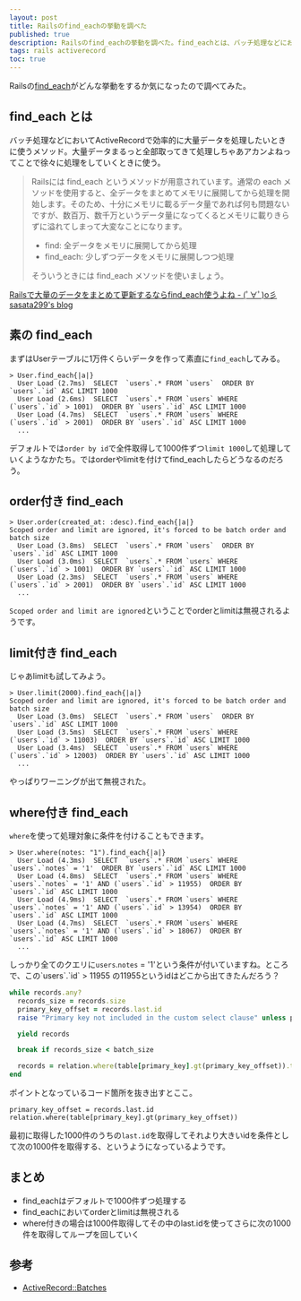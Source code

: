 ```yaml
---
layout: post
title: Railsのfind_eachの挙動を調べた
published: true
description: Railsのfind_eachの挙動を調べた。find_eachとは、バッチ処理などにおいてActiveRecordで効率的に大量データを処理したいときに使うメソッド。大量データ全部まるっと取ってきて処理しちゃあアカンよねってことで徐々に処理をしていくときに使う。
tags: rails activerecord
toc: true
---
```


Railsの[find_each](http://apidock.com/rails/ActiveRecord/Batches/ClassMethods/find_each)がどんな挙動をするか気になったので調べてみた。

## find_each とは

バッチ処理などにおいてActiveRecordで効率的に大量データを処理したいときに使うメソッド。大量データまるっと全部取ってきて処理しちゃあアカンよねってことで徐々に処理をしていくときに使う。

> Railsには find_each というメソッドが用意されています。通常の each メソッドを使用すると、全データをまとめてメモリに展開してから処理を開始します。そのため、十分にメモリに載るデータ量であれば何も問題ないですが、数百万、数千万というデータ量になってくるとメモリに載りきらずに溢れてしまって大変なことになります。
>
> * find: 全データをメモリに展開してから処理
> * find_each: 少しずつデータをメモリに展開しつつ処理
>
> そういうときには find_each メソッドを使いましょう。

[Railsで大量のデータをまとめて更新するならfind_each使うよね - (ﾟ∀ﾟ)o彡 sasata299's blog](http://blog.livedoor.jp/sasata299/archives/51882704.html)

## 素の find_each

まずはUserテーブルに1万件くらいデータを作って素直に`find_each`してみる。

    > User.find_each{|a|}
      User Load (2.7ms)  SELECT  `users`.* FROM `users`  ORDER BY `users`.`id` ASC LIMIT 1000
      User Load (2.6ms)  SELECT  `users`.* FROM `users` WHERE (`users`.`id` > 1001)  ORDER BY `users`.`id` ASC LIMIT 1000
      User Load (4.7ms)  SELECT  `users`.* FROM `users` WHERE (`users`.`id` > 2001)  ORDER BY `users`.`id` ASC LIMIT 1000
      ...

デフォルトでは`order by id`で全件取得して1000件ずつ`limit 1000`して処理していくようなかたち。ではorderやlimitを付けてfind_eachしたらどうなるのだろう。

## order付き find_each

    > User.order(created_at: :desc).find_each{|a|}
    Scoped order and limit are ignored, it's forced to be batch order and batch size
      User Load (3.8ms)  SELECT  `users`.* FROM `users`  ORDER BY `users`.`id` ASC LIMIT 1000
      User Load (3.0ms)  SELECT  `users`.* FROM `users` WHERE (`users`.`id` > 1001)  ORDER BY `users`.`id` ASC LIMIT 1000
      User Load (2.3ms)  SELECT  `users`.* FROM `users` WHERE (`users`.`id` > 2001)  ORDER BY `users`.`id` ASC LIMIT 1000
      ...

`Scoped order and limit are ignored`ということでorderとlimitは無視されるようです。

## limit付き find_each

じゃあlimitも試してみよう。

    > User.limit(2000).find_each{|a|}
    Scoped order and limit are ignored, it's forced to be batch order and batch size
      User Load (3.0ms)  SELECT  `users`.* FROM `users`  ORDER BY `users`.`id` ASC LIMIT 1000
      User Load (3.5ms)  SELECT  `users`.* FROM `users` WHERE (`users`.`id` > 11003)  ORDER BY `users`.`id` ASC LIMIT 1000
      User Load (3.4ms)  SELECT  `users`.* FROM `users` WHERE (`users`.`id` > 12003)  ORDER BY `users`.`id` ASC LIMIT 1000
      ...

やっぱりワーニングが出て無視された。

## where付き find_each

`where`を使って処理対象に条件を付けることもできます。

    > User.where(notes: "1").find_each{|a|}
      User Load (4.3ms)  SELECT  `users`.* FROM `users` WHERE `users`.`notes` = '1'  ORDER BY `users`.`id` ASC LIMIT 1000
      User Load (4.8ms)  SELECT  `users`.* FROM `users` WHERE `users`.`notes` = '1' AND (`users`.`id` > 11955)  ORDER BY `users`.`id` ASC LIMIT 1000
      User Load (4.9ms)  SELECT  `users`.* FROM `users` WHERE `users`.`notes` = '1' AND (`users`.`id` > 13954)  ORDER BY `users`.`id` ASC LIMIT 1000
      User Load (4.7ms)  SELECT  `users`.* FROM `users` WHERE `users`.`notes` = '1' AND (`users`.`id` > 18067)  ORDER BY `users`.`id` ASC LIMIT 1000
      ...

しっかり全てのクエリに`users`.`notes` = '1'という条件が付いていますね。ところで、この\`users\`.\`id\` > 11955 の11955というidはどこから出てきたんだろう？

```rb
while records.any?
  records_size = records.size
  primary_key_offset = records.last.id
  raise "Primary key not included in the custom select clause" unless primary_key_offset

  yield records

  break if records_size < batch_size

  records = relation.where(table[primary_key].gt(primary_key_offset)).to_a
end
```

ポイントとなっているコード箇所を抜き出すとここ。

    primary_key_offset = records.last.id
    relation.where(table[primary_key].gt(primary_key_offset))

最初に取得した1000件のうちの`last.id`を取得してそれより大きいidを条件として次の1000件を取得する、というようになっているようです。

## まとめ
* find_eachはデフォルトで1000件ずつ処理する
* find_eachにおいてorderとlimitは無視される
* where付きの場合は1000件取得してその中のlast.idを使ってさらに次の1000件を取得してループを回していく

## 参考
* [ActiveRecord::Batches](http://api.rubyonrails.org/classes/ActiveRecord/Batches.html)
